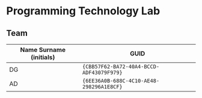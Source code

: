 # Programming Technology Lab

## Team

| Name Surname (initials) | GUID                                     |
| ----------------------- | ---------------------------------------- |
| DG                      | `{CBB57F62-BA72-40A4-BCCD-ADF43079F979}` |
| AD                      | `{6EE36A0B-688C-4C10-AE48-298296A1E8CF}`                        |
